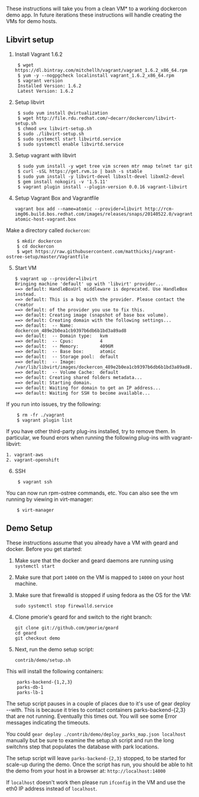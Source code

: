 These instructions will take you from a clean VM* to a working dockercon demo app.  In future iterations these instructions will handle creating the VMs for demo hosts.

Libvirt setup
-------------

1. Install Vagrant 1.6.2

        $ wget https://dl.bintray.com/mitchellh/vagrant/vagrant_1.6.2_x86_64.rpm
        $ yum -y --nogpgcheck localinstall vagrant_1.6.2_x86_64.rpm
        $ vagrant version
        Installed Version: 1.6.2
        Latest Version: 1.6.2

1. Setup libvirt 

        $ sudo yum install @virtualization
        $ wget http://file.rdu.redhat.com/~decarr/dockercon/libvirt-setup.sh
        $ chmod u+x libvirt-setup.sh
        $ sudo ./libvirt-setup.sh
        $ sudo systemctl start libvirtd.service
        $ sudo systemctl enable libvirtd.service

1. Setup vagrant with libvirt

        $ sudo yum install -y wget tree vim screen mtr nmap telnet tar git
        $ curl -sSL https://get.rvm.io | bash -s stable
        $ sudo yum install -y libvirt-devel libxslt-devel libxml2-devel
        $ gem install nokogiri -v '1.5.11'
        $ vagrant plugin install --plugin-version 0.0.16 vagrant-libvirt

1.  Setup Vagrant Box and Vagrantfile

        vagrant box add --name=atomic --provider=libvirt http://rcm-img06.build.bos.redhat.com/images/releases/snaps/20140522.0/vagrant/rhel-atomic-host-vagrant.box

Make a directory called `dockercon`:

        $ mkdir dockercon
        $ cd dockercon
        $ wget https://raw.githubusercontent.com/matthicksj/vagrant-ostree-setup/master/Vagrantfile

5.  Start VM

        $ vagrant up --provider=libvirt
        Bringing machine 'default' up with 'libvirt' provider...
        ==> default: HandleBoxUrl middleware is deprecated. Use HandleBox instead.
        ==> default: This is a bug with the provider. Please contact the creator
        ==> default: of the provider you use to fix this.
        ==> default: Creating image (snapshot of base box volume).
        ==> default: Creating domain with the following settings...
        ==> default:  -- Name:          dockercon_489e2b0ea1cb9397b6db6b1bd3a89ad8
        ==> default:  -- Domain type:   kvm
        ==> default:  -- Cpus:          4
        ==> default:  -- Memory:        4096M
        ==> default:  -- Base box:      atomic
        ==> default:  -- Storage pool:  default
        ==> default:  -- Image:         /var/lib/libvirt/images/dockercon_489e2b0ea1cb9397b6db6b1bd3a89ad8.img
        ==> default:  -- Volume Cache:  default
        ==> default: Creating shared folders metadata...
        ==> default: Starting domain.
        ==> default: Waiting for domain to get an IP address...
        ==> default: Waiting for SSH to become available...

If you run into issues, try the following:

        $ rm -fr ./vagrant
        $ vagrant plugin list

If you have other third-party plug-ins installed, try to remove them.  In particular, 
we found erors when running the following plug-ins with vagrant-libvirt:

    1. vagrant-aws
    2. vagrant-openshift

6. SSH

        $ vagrant ssh

You can now run rpm-ostree commands, etc.  You can also see the vm running by viewing in virt-manager:

        $ virt-manager

Demo Setup
----------

These instructions assume that you already have a VM with geard and docker.  Before you get started:

1.  Make sure that the docker and geard daemons are running using `systemctl start`
1.  Make sure that port `14000` on the VM is mapped to `14000` on your host machine.
1.  Make sure that firewalld is stopped if using fedora as the OS for the VM:

        sudo systemctl stop firewalld.service

1.  Clone pmorie's geard for and switch to the right branch:

        git clone git://github.com/pmorie/geard
        cd geard
        git checkout demo

1.  Next, run the demo setup script:

        contrib/demo/setup.sh

This will install the following containers:

        parks-backend-{1,2,3}
        parks-db-1
        parks-lb-1

The setup script pauses in a couple of places due to it's use of gear deploy --with.  This 
is because it tries to contact containers parks-backend-{2,3} that are not running. Eventually
this times out. You will see some Error messages indicating the timeouts.

You could `gear deploy ./contrib/demo/deploy_parks_map.json localhost` manually but be sure 
to examine the setup.sh script and run the long switchns step that populates the database 
with park locations.

The setup script will leave `parks-backend-{2,3}` stopped, to be started for scale-up during 
the demo.  Once the script has run, you should be able to hit the demo from your host in a 
browser at: `http://localhost:14000`

If `localhost` doesn't work then please run `ifconfig` in the VM and use the eth0 IP
address instead of `localhost`.
